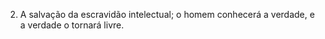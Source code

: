 ﻿2. A salvação da escravidão intelectual;  o homem conhecerá a verdade, e a verdade o tornará livre.